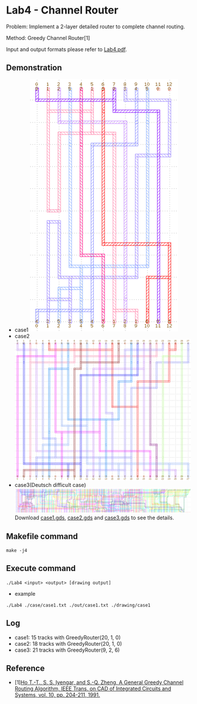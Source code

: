 # Lab4 - Channel Router
Problem: Implement a 2-layer detailed router to complete channel routing.

Method: Greedy Channel Router[1]

Input and output formats please refer to [Lab4.pdf](./Lab4.pdf).

## Demonstration
* case1
    ![](./drawing/case1.png)
* case2
    ![](./drawing/case2.png)
* case3(Deutsch
difficult case)
    ![](./drawing/case3.png)
Download [case1.gds](./drawing/case1.gds), [case2.gds](./drawing/case2.gds) and [case3.gds](./drawing/case3.gds) to see the details.

## Makefile command
```
make -j4
```

## Execute command
```
./Lab4 <input> <output> [drawing output]
```
* example
```
./Lab4 ./case/case1.txt ./out/case1.txt ./drawing/case1
```

## Log
* case1: 15 tracks with GreedyRouter(20, 1, 0)
* case2: 18 tracks with GreedyRouter(20, 1, 0)
* case3: 21 tracks with GreedyRouter(9, 2, 6)

## Reference 
* \[1\][Ho T.-T., S. S. Iyengar, and S.-Q. Zheng, A General  Greedy Channel Routing Algorithm, IEEE Trans. on CAD of Integrated Circuits and Systems, vol. 10, pp. 204-211, 1991.](https://ieeexplore.ieee.org/document/1585533/citations?tabFilter=papers#citations)